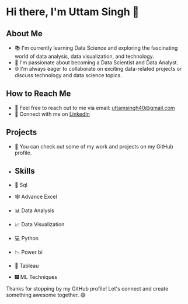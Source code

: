 # Hi there, I'm Uttam Singh 👋
## About Me
- 📚 I'm currently learning Data Science and exploring the fascinating world of data analysis, data visualization, and technology.
- 💼 I'm passionate about becoming a Data Scientist and Data Analyst.
- 🌐 I'm always eager to collaborate on exciting data-related projects or discuss technology and data science topics.

## How to Reach Me
- 📧 Feel free to reach out to me via email: [uttamsingh40@gmail.com](mailto:uttamsingh40@gmmail.com)
- 💬 Connect with me on [LinkedIn](https://www.linkedin.com/in/uttam8090/)

## Projects
- 📂 You can check out some of my work and projects on my GitHub profile.

- ## Skills
- 🤖 Sql
- 🕸️ Advance Excel
- 📊 Data Analysis
- 📈 Data Visualization
- 💻 Python
- 📉 Power bi 
- 🎨 Tableau
- 🎆 ML Techniques

Thanks for stopping by my GitHub profile! Let's connect and create something awesome together. 😄

